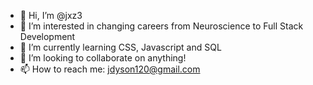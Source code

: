 - 👋 Hi, I’m @jxz3
- 👀 I’m interested in changing careers from Neuroscience to Full Stack Development
- 🌱 I’m currently learning CSS, Javascript and SQL
- 💞️ I’m looking to collaborate on anything!
- 📫 How to reach me: jdyson120@gmail.com

<!---
jxz3/jxz3 is a ✨ special ✨ repository because its `README.md` (this file) appears on your GitHub profile.
You can click the Preview link to take a look at your changes.
--->
